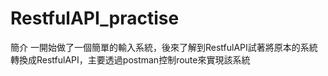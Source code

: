 # RestfulAPI_practise

簡介
一開始做了一個簡單的輸入系統，後來了解到RestfulAPI試著將原本的系統轉換成RestfulAPI，主要透過postman控制route來實現該系統
